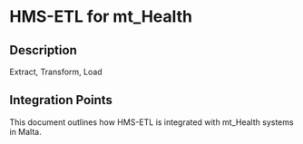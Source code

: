 # HMS-ETL for mt_Health

## Description

Extract, Transform, Load

## Integration Points

This document outlines how HMS-ETL is integrated with mt_Health systems in Malta.
